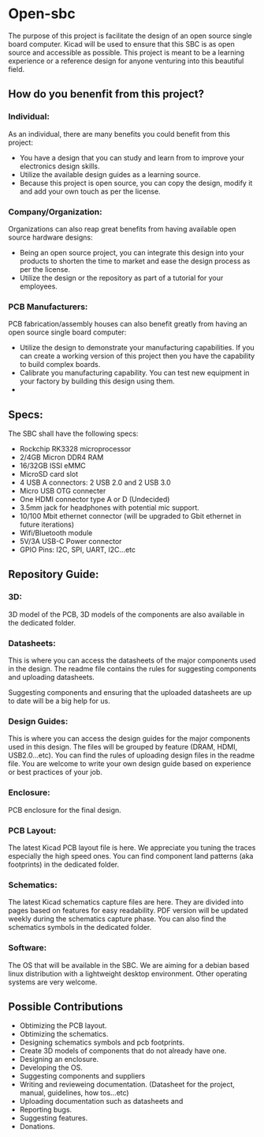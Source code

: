 # Open-sbc
The purpose of this project is facilitate the design of an open source single board computer. Kicad will be used to ensure that this SBC is as open source and accessible as possible. This project is meant to be a learning experience or a reference design for anyone venturing into this beautiful field. 

## How do you benenfit from this project?

### Individual:
As an individual, there are many benefits you could benefit from this project:

- You have a design that you can study and learn from to improve your electronics design skills.
- Utilize the available design guides as a learning source.
- Because this project is open source, you can copy the design, modify it and add your own touch as per the license. 
### Company/Organization:
Organizations can also reap great benefits from having available open source hardware designs:

- Being an open source project, you can integrate this design into your products to shorten the time to market and ease the design process as per the license.
- Utilize the design or the repository as part of a tutorial for your employees.

### PCB Manufacturers:
PCB fabrication/assembly houses can also benefit greatly from having an open source single board computer:

- Utilize the design to demonstrate your manufacturing capabilities. If you can create a working version of this project then you have the capability to build complex boards. 
- Calibrate you manufacturing capability. You can test new equipment in your factory by building this design using them.
- 

## Specs:
The SBC shall have the following specs: 

- Rockchip RK3328 microprocessor
- 2/4GB Micron DDR4 RAM
- 16/32GB ISSI eMMC
- MicroSD card slot
- 4 USB A connectors: 2 USB 2.0 and 2 USB 3.0
- Micro USB OTG connecter
- One HDMI connector type A or D (Undecided)
- 3.5mm jack for headphones with potential mic support.
- 10/100 Mbit ethernet connector (will be upgraded to Gbit ethernet in future iterations)
- Wifi/Bluetooth module
- 5V/3A USB-C Power connector
- GPIO Pins: I2C, SPI, UART, I2C...etc

## Repository Guide:

### 3D:

3D model of the PCB, 3D models of the components are also available in the dedicated folder.

### Datasheets:

This is where you can access the datasheets of the major components used in the design. The readme file contains the rules for suggesting components and uploading datasheets. 

Suggesting components and ensuring that the uploaded datasheets are up to date will be a big help for us.

### Design Guides: 

This is where you can access the design guides for the major components used in this design. The files will be grouped  by feature (DRAM, HDMI, USB2.0...etc). You can find the rules of uploading design files in the readme file. You are welcome to write your own design guide based on experience or best practices of your job.

### Enclosure: 

PCB enclosure for the final design. 


### PCB Layout: 

The latest Kicad PCB layout file is here. We appreciate you tuning the traces especially the high speed ones. You can find component land patterns (aka footprints) in the dedicated folder.

### Schematics:

The latest Kicad schematics capture files are here. They are divided into pages based on features for easy readability. PDF version will be updated weekly during the schematics capture phase. You can also find the schematics symbols in the dedicated folder. 

### Software:

The OS that will be available in the SBC. We are aiming for a debian based linux distribution with a lightweight desktop environment. Other operating systems are very welcome.


## Possible Contributions 

- Obtimizing the PCB layout.
- Obtimizing the schematics.
- Designing schematics symbols and pcb footprints.
- Create 3D models of components that do not already have one. 
- Designing an enclosure.
- Developing the OS.
- Suggesting components and suppliers
- Writing and revieweing documentation. (Datasheet for the project, manual, guidelines, how tos...etc)
- Uploading documentation such as datasheets and 
- Reporting bugs.
- Suggesting features.
- Donations.
